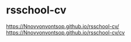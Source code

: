 # rsschool-cv
https://Nnovvonvontsop.github.io/rsschool-cv/
https://Nnovvonvontsop.github.io/rsschool-cv/cv
